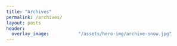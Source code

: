 ```yaml
---
title: "Archives"
permalink: /archives/
layout: posts
header:
  overlay_image:           "/assets/hero-img/archive-snow.jpg"
---
```

